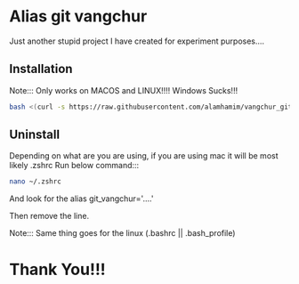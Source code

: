 
# Alias git vangchur 

Just another stupid project I have created for experiment purposes....

## Installation

Note::: Only works on MACOS and LINUX!!!! Windows Sucks!!!
```bash
bash <(curl -s https://raw.githubusercontent.com/alamhamim/vangchur_git/main/install.sh)

```

## Uninstall
Depending on what are you are using, if you are using mac it will be most likely .zshrc
Run below command:::

```bash
nano ~/.zshrc
```

And look for the alias git_vangchur='....'

Then remove the line. 

Note::: Same thing goes for the linux (.bashrc || .bash_profile)






# Thank You!!!  

